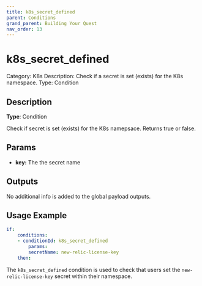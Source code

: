 ```yaml
---
title: k8s_secret_defined
parent: Conditions
grand_parent: Building Your Quest
nav_order: 13
---
```


# k8s_secret_defined

Category: K8s
Description: Check if a secret is set (exists) for the K8s namespace.
Type: Condition

## Description

**Type**: Condition

Check if secret is set (exists) for the K8s namepsace. Returns true or false.

## Params

- **key:** The the secret name

## Outputs

No additional info is added to the global payload outputs.

## Usage Example

```yaml
if:
    conditions:
    - conditionId: k8s_secret_defined
        params:
        secretName: new-relic-license-key
    then:
```

The `k8s_secret_defined` condition is used to check that users set the `new-relic-license-key` secret within their namespace.
